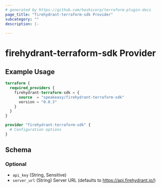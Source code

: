 ```yaml
---
# generated by https://github.com/hashicorp/terraform-plugin-docs
page_title: "firehydrant-terraform-sdk Provider"
subcategory: ""
description: |-
  
---
```


# firehydrant-terraform-sdk Provider



## Example Usage

```terraform
terraform {
  required_providers {
    firehydrant-terraform-sdk = {
      source  = "speakeasy/firehydrant-terraform-sdk"
      version = "0.0.3"
    }
  }
}

provider "firehydrant-terraform-sdk" {
  # Configuration options
}
```

<!-- schema generated by tfplugindocs -->
## Schema

### Optional

- `api_key` (String, Sensitive)
- `server_url` (String) Server URL (defaults to https://api.firehydrant.io/)
